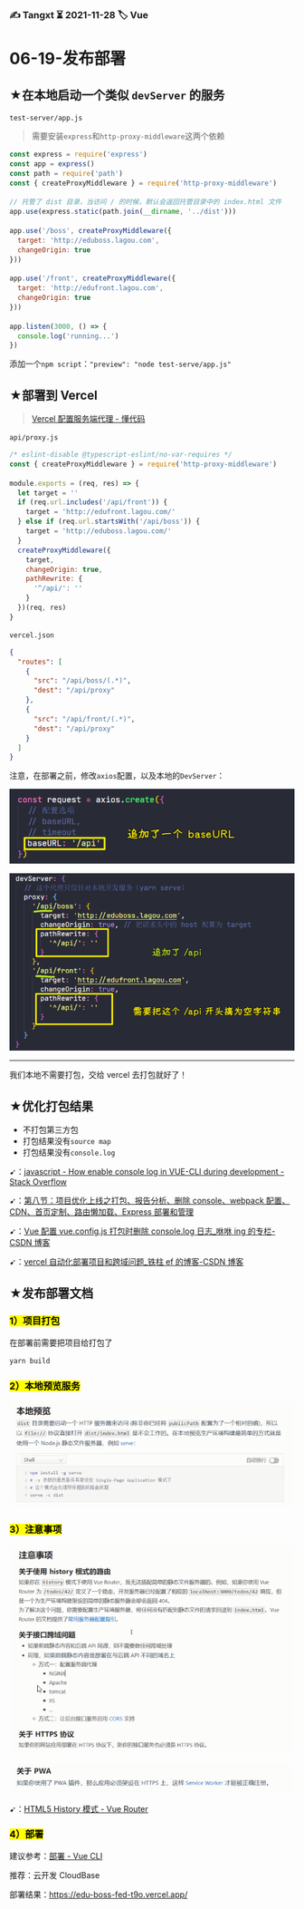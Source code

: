### ✍️ Tangxt ⏳ 2021-11-28 🏷️ Vue

# 06-19-发布部署

## ★在本地启动一个类似 `devServer` 的服务

`test-server/app.js`

> 需要安装`express`和`http-proxy-middleware`这两个依赖

``` js
const express = require('express')
const app = express()
const path = require('path')
const { createProxyMiddleware } = require('http-proxy-middleware')

// 托管了 dist 目录，当访问 / 的时候，默认会返回托管目录中的 index.html 文件
app.use(express.static(path.join(__dirname, '../dist')))

app.use('/boss', createProxyMiddleware({
  target: 'http://eduboss.lagou.com',
  changeOrigin: true
}))

app.use('/front', createProxyMiddleware({
  target: 'http://edufront.lagou.com',
  changeOrigin: true
}))

app.listen(3000, () => {
  console.log('running...')
})
```

添加一个`npm script`：`"preview": "node test-serve/app.js"`

## ★部署到 Vercel

> [ Vercel 配置服务端代理 - 懂代码 ](https://dongdaima.com/article/81553)

`api/proxy.js`

``` js
/* eslint-disable @typescript-eslint/no-var-requires */
const { createProxyMiddleware } = require('http-proxy-middleware')

module.exports = (req, res) => {
  let target = ''
  if (req.url.includes('/api/front')) {
    target = 'http://edufront.lagou.com/'
  } else if (req.url.startsWith('/api/boss')) {
    target = 'http://eduboss.lagou.com/'
  }
  createProxyMiddleware({
    target,
    changeOrigin: true,
    pathRewrite: {
      '^/api/': ''
    }
  })(req, res)
}
```

`vercel.json`

``` json
{
  "routes": [
    {
      "src": "/api/boss/(.*)",
      "dest": "/api/proxy"
    },
    {
      "src": "/api/front/(.*)",
      "dest": "/api/proxy"
    }
  ]
} 
```

注意，在部署之前，修改`axios`配置，以及本地的`DevServer`：

![baseURL](assets/img/2021-11-28-11-20-21.png)

![devServer](assets/img/2021-11-28-11-21-49.png)

---

我们本地不需要打包，交给 vercel 去打包就好了！

## ★优化打包结果

- 不打包第三方包
- 打包结果没有`source map`
- 打包结果没有`console.log`

➹：[javascript - How enable console log in VUE-CLI during development - Stack Overflow](https://stackoverflow.com/questions/59366773/how-enable-console-log-in-vue-cli-during-development)

➹：[第八节：项目优化上线之打包、报告分析、删除 console、webpack 配置、CDN、首页定制、路由懒加载、Express 部署和管理](https://www.cnblogs.com/yaopengfei/p/14549481.html)

➹：[Vue 配置 vue.config.js 打包时删除 console.log 日志_咻咻 ing 的专栏-CSDN 博客](https://blog.csdn.net/meifannao789456/article/details/109306282)

➹：[vercel 自动化部署项目和跨域问题_铁柱 ef 的博客-CSDN 博客](https://blog.csdn.net/qq_40890601/article/details/120755007)

## ★发布部署文档

### <mark>1）项目打包</mark>

在部署前需要把项目给打包了

``` bash
yarn build
```

### <mark>2）本地预览服务</mark>

![本地预览](assets/img/2021-11-28-13-55-18.png)

### <mark>3）注意事项</mark>

![注意事项](assets/img/2021-11-28-13-56-15.png)

![注意事项](assets/img/2021-11-28-13-58-12.png)

➹：[HTML5 History 模式 - Vue Router](https://router.vuejs.org/zh/guide/essentials/history-mode.html)

### <mark>4）部署</mark>

建议参考：[部署 - Vue CLI](https://cli.vuejs.org/zh/guide/deployment.html#%E6%9C%AC%E5%9C%B0%E9%A2%84%E8%A7%88)

推荐：云开发 CloudBase

部署结果：<https://edu-boss-fed-t9o.vercel.app/>
